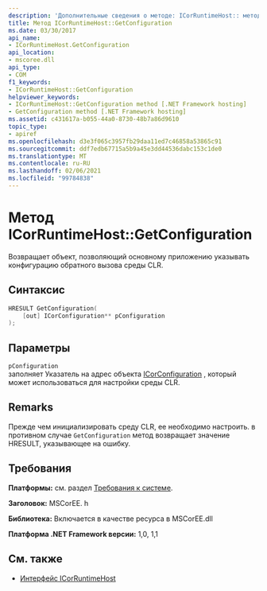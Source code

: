 ```yaml
---
description: 'Дополнительные сведения о методе: ICorRuntimeHost:: метода конфигурации'
title: Метод ICorRuntimeHost::GetConfiguration
ms.date: 03/30/2017
api_name:
- ICorRuntimeHost.GetConfiguration
api_location:
- mscoree.dll
api_type:
- COM
f1_keywords:
- ICorRuntimeHost::GetConfiguration
helpviewer_keywords:
- ICorRuntimeHost::GetConfiguration method [.NET Framework hosting]
- GetConfiguration method [.NET Framework hosting]
ms.assetid: c431617a-b055-44a0-8730-48b7a86d9610
topic_type:
- apiref
ms.openlocfilehash: d3e3f065c3957fb29daa11ed7c46858a53865c91
ms.sourcegitcommit: ddf7edb67715a5b9a45e3dd44536dabc153c1de0
ms.translationtype: MT
ms.contentlocale: ru-RU
ms.lasthandoff: 02/06/2021
ms.locfileid: "99784838"
---
```

# <a name="icorruntimehostgetconfiguration-method"></a>Метод ICorRuntimeHost::GetConfiguration

Возвращает объект, позволяющий основному приложению указывать конфигурацию обратного вызова среды CLR.  
  
## <a name="syntax"></a>Синтаксис  
  
```cpp  
HRESULT GetConfiguration(  
    [out] ICorConfiguration** pConfiguration  
);  
```  
  
## <a name="parameters"></a>Параметры  

 `pConfiguration`  
 заполняет Указатель на адрес объекта [ICorConfiguration](icorconfiguration-interface.md) , который может использоваться для настройки среды CLR.  
  
## <a name="remarks"></a>Remarks  

 Прежде чем инициализировать среду CLR, ее необходимо настроить. в противном случае `GetConfiguration` метод возвращает значение HRESULT, указывающее на ошибку.  
  
## <a name="requirements"></a>Требования  

 **Платформы:** см. раздел [Требования к системе](../../get-started/system-requirements.md).  
  
 **Заголовок:** MSCorEE. h  
  
 **Библиотека:** Включается в качестве ресурса в MSCorEE.dll  
  
 **Платформа .NET Framework версии:** 1,0, 1,1  
  
## <a name="see-also"></a>См. также

- [Интерфейс ICorRuntimeHost](icorruntimehost-interface.md)
